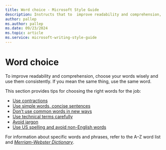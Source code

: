 ```yaml
---
title: Word choice - Microsoft Style Guide
description: Instructs that to  improve readability and comprehension, choose your words wisely and use them consistently. If you mean the same thing, use the same word.
author: pallep
ms.author: pallep
ms.date: 09/23/2024
ms.topic: article
ms.service: microsoft-writing-style-guide
---
```


# Word choice

To
improve readability and comprehension, choose your words wisely
and use them consistently. If you mean the same thing, use the same
word. 

This section provides tips for choosing the right words for the job:

  - [Use contractions](~/word-choice/use-contractions.md)
  - [Use simple words, concise sentences](~/word-choice/use-simple-words-concise-sentences.md)
  - [Don’t use common words in new ways](~/word-choice/dont-use-common-words-in-new-ways.md)
  - [Use technical terms carefully](~/word-choice/use-technical-terms-carefully.md)
  - [Avoid jargon](~/word-choice/avoid-jargon.md)
  - [Use US spelling and avoid non-English words](~/word-choice/use-us-spelling-avoid-non-english-words.md)

For information about specific words and phrases, refer to the A–Z word list and [*Merriam-Webster Dictionary*](https://www.merriam-webster.com/).
